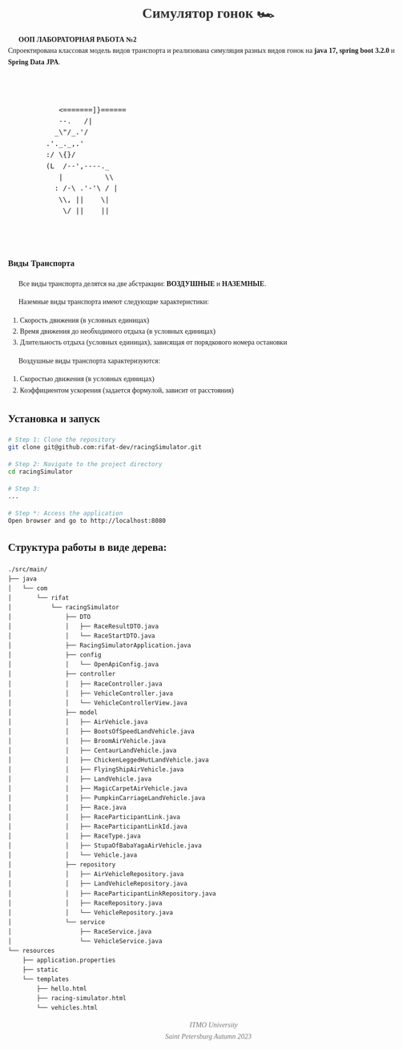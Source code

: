 <h1>Симулятор гонок 🏎️</h1>
<p>
    <strong>ООП ЛАБОРАТОРНАЯ РАБОТА №2</strong> <br>
    Спроектирована классовая модель видов транспорта и реализована симуляция разных видов гонок на <strong>java 17, spring boot 3.2.0</strong> и <strong>Spring Data JPA</strong>.
</p>
<div class="ascii-art">
    <pre>
            &lt;=======]&#125;======        
            --.   /|                        
           _\"/_.'/                       
         .'._._,.'                      
         :/ \{}/                        
         &#40;L  /--',----._     
            |          \\        
           : /-\ .'-'\ / |   
            \\, ||    \|             
             \/ ||    ||
        </pre>
</div>
<h3>Виды Транспорта</h3>
<p>
    Все виды транспорта делятся на две абстракции: <strong>ВОЗДУШНЫЕ</strong> и <strong>НАЗЕМНЫЕ</strong>.
</p>
<p>Наземные виды транспорта имеют следующие характеристики:</p>
<ol>
    <li>Скорость движения (в условных единицах)</li>
    <li>Время движения до необходимого отдыха (в условных единицах)</li>
    <li>Длительность отдыха (условных единицах), зависящая от порядкового номера остановки</li>
</ol>

<p>Воздушные виды транспорта характеризуются:</p>
<ol>
    <li>Скоростью движения (в условных единицах)</li>
    <li>Коэффициентом ускорения (задается формулой, зависит от расстояния)</li>
</ol>

## Установка и запуск

```bash
# Step 1: Clone the repository
git clone git@github.com:rifat-dev/racingSimulator.git

# Step 2: Navigate to the project directory
cd racingSimulator

# Step 3: 
...

# Step *: Access the application
Open browser and go to http://localhost:8080
```

## Структура работы в виде дерева:
```
./src/main/
├── java
│   └── com
│       └── rifat
│           └── racingSimulator
│               ├── DTO
│               │   ├── RaceResultDTO.java
│               │   └── RaceStartDTO.java
│               ├── RacingSimulatorApplication.java
│               ├── config
│               │   └── OpenApiConfig.java
│               ├── controller
│               │   ├── RaceController.java
│               │   ├── VehicleController.java
│               │   └── VehicleControllerView.java
│               ├── model
│               │   ├── AirVehicle.java
│               │   ├── BootsOfSpeedLandVehicle.java
│               │   ├── BroomAirVehicle.java
│               │   ├── CentaurLandVehicle.java
│               │   ├── ChickenLeggedHutLandVehicle.java
│               │   ├── FlyingShipAirVehicle.java
│               │   ├── LandVehicle.java
│               │   ├── MagicCarpetAirVehicle.java
│               │   ├── PumpkinCarriageLandVehicle.java
│               │   ├── Race.java
│               │   ├── RaceParticipantLink.java
│               │   ├── RaceParticipantLinkId.java
│               │   ├── RaceType.java
│               │   ├── StupaOfBabaYagaAirVehicle.java
│               │   └── Vehicle.java
│               ├── repository
│               │   ├── AirVehicleRepository.java
│               │   ├── LandVehicleRepository.java
│               │   ├── RaceParticipantLinkRepository.java
│               │   ├── RaceRepository.java
│               │   └── VehicleRepository.java
│               └── service
│                   ├── RaceService.java
│                   └── VehicleService.java
└── resources
    ├── application.properties
    ├── static
    └── templates
        ├── hello.html
        ├── racing-simulator.html
        └── vehicles.html
```
<p class="note">
    ITMO University<br>
    Saint Petersburg Autumn 2023
</p>

<style>
    body {
        font-family: 'Times New Roman', serif;
        line-height: 1.6;
        max-width: 800px;
        margin: 0 auto;
        padding: 20px;
    }
    h1 {
        text-align: center;
        color: #333;
    }
    p {
        text-indent: 1.5em;
    }
    .ascii-art {
        font-family: 'Courier New', monospace;
        white-space: pre;
    }
    .note {
        text-align: center;
        font-style: italic;
        color: #777;
    }
</style>